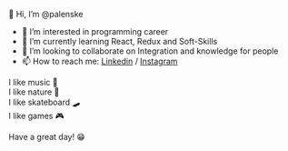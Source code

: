 👋 Hi, I’m @palenske
- 👀 I’m interested in programming career
- 🌱 I’m currently learning React, Redux and Soft-Skills
- 💞️ I’m looking to collaborate on Integration and knowledge for people
- 📫 How to reach me: [Linkedin](https://www.linkedin.com/in/vini-palenske/) / [Instagram](https://www.instagram.com/vini_palenske/)

I like music :guitar:  
I like nature :herb:  
I like skateboard :skateboard:  
I like games :video_game:  

Have a great day! :grin:  

<!---
palenske/palenske is a ✨ special ✨ repository because its `README.md` (this file) appears on your GitHub profile.
You can click the Preview link to take a look at your changes.
--->
